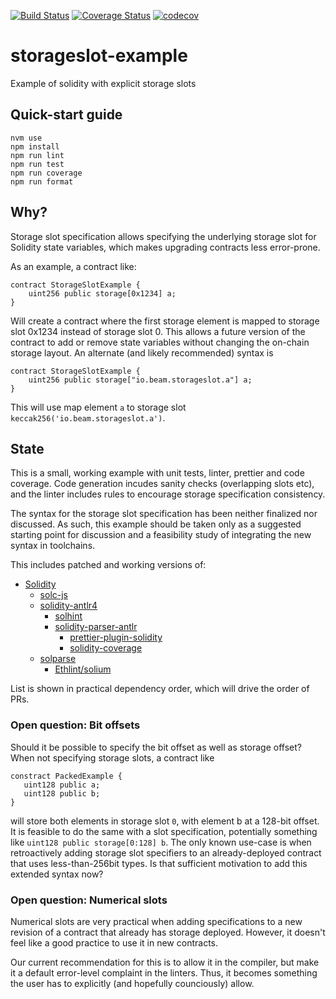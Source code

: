 [![Build Status](https://travis-ci.com/eco/storageslot-example.svg?token=poXnpmiA2RAigkqypVN5&branch=master)](https://travis-ci.com/eco/storageslot-example)
[![Coverage Status](https://coveralls.io/repos/github/eco/storageslot-example/badge.svg?branch=master)](https://coveralls.io/github/eco/storageslot-example?branch=master)
[![codecov](https://codecov.io/gh/eco/storageslot-example/branch/master/graph/badge.svg)](https://codecov.io/gh/eco/storageslot-example)

# storageslot-example
Example of solidity with explicit storage slots

## Quick-start guide

```
nvm use
npm install
npm run lint
npm run test
npm run coverage
npm run format
```

## Why?

Storage slot specification allows specifying the underlying
storage slot for Solidity state variables, which makes upgrading contracts
less error-prone.

As an example, a contract like:
```
contract StorageSlotExample {
    uint256 public storage[0x1234] a;
}
```
Will create a contract where the first storage element is mapped to storage
slot 0x1234 instead of storage slot 0. This allows a future version of the
contract to add or remove state variables without changing the on-chain
storage layout. An alternate (and likely recommended) syntax is
```
contract StorageSlotExample {
    uint256 public storage["io.beam.storageslot.a"] a;
}
```
This will use map element `a` to storage slot
`keccak256('io.beam.storageslot.a')`.

## State

This is a small, working example with unit tests, linter, prettier and code
coverage. Code generation incudes sanity checks (overlapping slots etc), and
the linter includes rules to encourage storage specification consistency.

The syntax for the storage slot specification has been neither
finalized nor discussed. As such, this example should be taken only as a suggested
starting point for discussion and a feasibility study of integrating the new
syntax in toolchains.

This includes patched and working versions of:
* [Solidity](https://github.com/eco/solidity/tree/storageslot)
  * [solc-js](https://github.com/eco/solc-js/tree/storageslot)
  * [solidity-antlr4](https://github.com/eco/solidity-antlr4/tree/storageslot)
    * [solhint](https://github.com/eco/solhint/tree/storageslot)
    * [solidity-parser-antlr](https://github.com/eco/solidity-parser-antlr/tree/storageslot)
      * [prettier-plugin-solidity](https://github.com/eco/prettier-plugin-solidity/tree/storageslot)
      * [solidity-coverage](https://github.com/eco/solidity-coverage/tree/storageslot)
  * [solparse](https://github.com/eco/solparse/tree/storageslot)
    * [Ethlint/solium](https://github.com/eco/Ethlint/tree/storageslot)

List is shown in practical dependency order, which will drive the order of
PRs.

### Open question: Bit offsets

Should it be possible to specify the bit offset as well as storage offset?
When not specifying storage slots, a contract like
```
constract PackedExample {
   uint128 public a;
   uint128 public b;
}
```
will store both elements in storage slot `0`, with element b at a
128-bit offset. It is feasible to do the same with a slot specification,
potentially something like `uint128 public storage[0:128] b`. The only
known use-case is when retroactively adding storage slot specifiers to an
already-deployed contract that uses less-than-256bit types. Is that
sufficient motivation to add this extended syntax now?

### Open question: Numerical slots

Numerical slots are very practical when adding specifications to a new
revision of a contract that already has storage deployed. However, it
doesn't feel like a good practice to use it in new contracts.

Our current recommendation for this is to allow it in the compiler, but make
it a default error-level complaint in the linters. Thus, it becomes
something the user has to explicitly (and hopefully counciously) allow.
